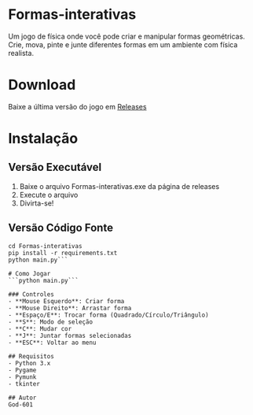 # Formas-interativas

Um jogo de física onde você pode criar e manipular formas geométricas. Crie, mova, pinte e junte diferentes formas em um ambiente com física realista.

# Download
Baixe a última versão do jogo em [Releases](https://github.com/God-601/Formas-interativas/releases)

# Instalação
## Versão Executável
1. Baixe o arquivo Formas-interativas.exe da página de releases
2. Execute o arquivo
3. Divirta-se!

## Versão Código Fonte
```git clone https://github.com/God-601/Formas-interativas.git
cd Formas-interativas
pip install -r requirements.txt
python main.py```

# Como Jogar
```python main.py```

### Controles
- **Mouse Esquerdo**: Criar forma
- **Mouse Direito**: Arrastar forma
- **Espaço/E**: Trocar forma (Quadrado/Círculo/Triângulo)
- **S**: Modo de seleção
- **C**: Mudar cor
- **J**: Juntar formas selecionadas
- **ESC**: Voltar ao menu

## Requisitos
- Python 3.x
- Pygame
- Pymunk
- tkinter

## Autor
God-601